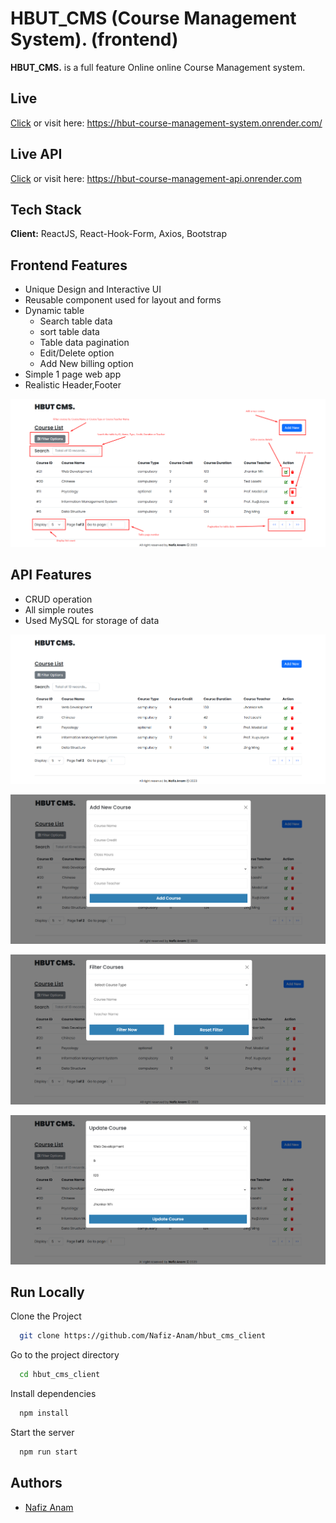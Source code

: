 # HBUT_CMS (Course Management System). (frontend)

**HBUT_CMS.** is a full feature Online online Course Management system.

## Live

[Click](https://hbut-course-management-system.onrender.com/) or visit here: https://hbut-course-management-system.onrender.com/

## Live API

[Click](https://hbut-course-management-api.onrender.com) or visit here: https://hbut-course-management-api.onrender.com

## Tech Stack

**Client:** ReactJS, React-Hook-Form, Axios, Bootstrap

## Frontend Features

-   Unique Design and Interactive UI
-   Reusable component used for layout and forms
-   Dynamic table
    -   Search table data
    -   sort table data
    -   Table data pagination
    -   Edit/Delete option
    -   Add New billing option
-   Simple 1 page web app
-   Realistic Header,Footer

![Website Screenshot](d01.png)

## API Features

-   CRUD operation
-   All simple routes
-   Used MySQL for storage of data

![Website Screenshot](f01.png)

![Website Screenshot](f02.png)

![Website Screenshot](f03.png)

![Website Screenshot](f04.png)

## Run Locally

Clone the Project

```bash
  git clone https://github.com/Nafiz-Anam/hbut_cms_client
```

Go to the project directory

```bash
  cd hbut_cms_client
```

Install dependencies

```bash
  npm install
```

Start the server

```bash
  npm run start
```

## Authors

-   [Nafiz Anam](https://nafizanam.com/)
